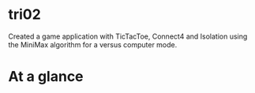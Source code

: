 # tri02

Created a game application with TicTacToe, Connect4 and Isolation using the MiniMax algorithm for a versus computer mode. 

# At a glance 

